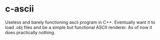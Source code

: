 # c-ascii
Useless and barely functioning ascii program in C++.
Eventually want it to load .obj files and be a simple but functional ASCII renderer.
As of now it does practically nothing.
